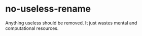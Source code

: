 no-useless-rename
=================
Anything useless should be removed. It just wastes mental and computational resources.
